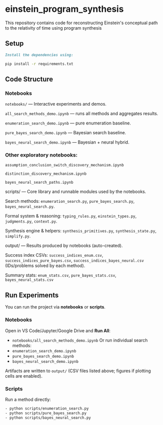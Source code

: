 # einstein_program_synthesis
This repository contains code for reconstructing Einstein's conceptual path to the relativity of time using program synthesis

## Setup

```markdown
Install the dependencies using:
```

```bash
pip install -r requirements.txt
```

## Code Structure

### Notebooks

`notebooks/` — Interactive experiments and demos.

`all_search_methods_demo.ipynb` — runs all methods and aggregates results.

`enumeration_search_demo.ipynb` — pure enumeration baseline.

`pure_bayes_search_demo.ipynb` — Bayesian search baseline.

`bayes_neural_search_demo.ipynb` — Bayesian + neural hybrid.

### Other exploratory notebooks: 

`assumption_conclusion_switch_discovery_mechanism.ipynb`

`distinction_discovery_mechanism.ipynb`

`bayes_neural_search_paths.ipynb`

scripts/ — Core library and runnable modules used by the notebooks.

Search methods: `enumeration_search.py`, `pure_bayes_search.py`, `bayes_neural_search.py`.

Formal system & reasoning: `typing_rules.py`, `einstein_types.py`, `judgments.py`, `context.py`.

Synthesis engine & helpers: `synthesis_primitives.py`, `synthesis_state.py`, `simplify.py`.

output/ — Results produced by notebooks (auto-created).

Success index CSVs: `success_indices_enum.csv`, `success_indices_pure_bayes.csv`, `success_indices_bayes_neural.csv` (IDs/problems solved by each method).

Summary stats: `enum_stats.csv`, `pure_bayes_stats.csv`, `bayes_neural_stats.csv` 

## Run Experiments

You can run the project via **notebooks** or **scripts**.

### Notebooks 
Open in VS Code/Jupyter/Google Drive and **Run All**:
- `notebooks/all_search_methods_demo.ipynb` 
Or run individual search methods:
- `enumeration_search_demo.ipynb`
- `pure_bayes_search_demo.ipynb`
- `bayes_neural_search_demo.ipynb`

Artifacts are written to `output/` (CSV files listed above; figures if plotting cells are enabled).

### Scripts 
Run a method directly:
```bash
- python scripts/enumeration_search.py
- python scripts/pure_bayes_search.py
- python scripts/bayes_neural_search.py